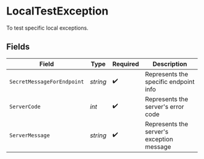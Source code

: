 # LocalTestException

To test specific local exceptions.


## Fields

| Field                                     | Type                                      | Required                                  | Description                               |
| ----------------------------------------- | ----------------------------------------- | ----------------------------------------- | ----------------------------------------- |
| `SecretMessageForEndpoint`                | *string*                                  | :heavy_check_mark:                        | Represents the specific endpoint info     |
| `ServerCode`                              | *int*                                     | :heavy_check_mark:                        | Represents the server's error code        |
| `ServerMessage`                           | *string*                                  | :heavy_check_mark:                        | Represents the server's exception message |